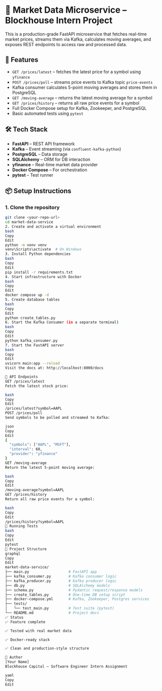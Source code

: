 # 🧠 Market Data Microservice – Blockhouse Intern Project

This is a production-grade FastAPI microservice that fetches real-time market prices, streams them via Kafka, calculates moving averages, and exposes REST endpoints to access raw and processed data.

## 🚀 Features

- `GET /prices/latest` – fetches the latest price for a symbol using `yfinance`
- `POST /prices/poll` – streams price events to Kafka topic `price-events`
- Kafka consumer calculates 5-point moving averages and stores them in PostgreSQL
- `GET /moving-average` – returns the latest moving average for a symbol
- `GET /prices/history` – returns all raw price events for a symbol
- Full Docker Compose setup for Kafka, Zookeeper, and PostgreSQL
- Basic automated tests using `pytest`

## 🛠️ Tech Stack

- **FastAPI** – REST API framework  
- **Kafka** – Event streaming (via `confluent-kafka-python`)  
- **PostgreSQL** – Data storage  
- **SQLAlchemy** – ORM for DB interaction  
- **yfinance** – Real-time market data provider  
- **Docker Compose** – For orchestration  
- **pytest** – Test runner

## 📦 Setup Instructions

### 1. Clone the repository

```bash
git clone <your-repo-url>
cd market-data-service
2. Create and activate a virtual environment
bash
Copy
Edit
python -m venv venv
venv\Scripts\activate  # On Windows
3. Install Python dependencies
bash
Copy
Edit
pip install -r requirements.txt
4. Start infrastructure with Docker
bash
Copy
Edit
docker compose up -d
5. Create database tables
bash
Copy
Edit
python create_tables.py
6. Start the Kafka Consumer (in a separate terminal)
bash
Copy
Edit
python kafka_consumer.py
7. Start the FastAPI server
bash
Copy
Edit
uvicorn main:app --reload
Visit the docs at: http://localhost:8000/docs

🔌 API Endpoints
GET /prices/latest
Fetch the latest stock price:

bash
Copy
Edit
/prices/latest?symbol=AAPL
POST /prices/poll
Send symbols to be polled and streamed to Kafka:

json
Copy
Edit
{
  "symbols": ["AAPL", "MSFT"],
  "interval": 60,
  "provider": "yfinance"
}
GET /moving-average
Return the latest 5-point moving average:

bash
Copy
Edit
/moving-average?symbol=AAPL
GET /prices/history
Return all raw price events for a symbol:

bash
Copy
Edit
/prices/history?symbol=AAPL
🧪 Running Tests
bash
Copy
Edit
pytest
📁 Project Structure
graphql
Copy
Edit
market-data-service/
├── main.py                  # FastAPI app
├── kafka_consumer.py        # Kafka consumer logic
├── kafka_producer.py        # Kafka producer logic
├── db.py                    # SQLAlchemy models
├── schema.py                # Pydantic request/response models
├── create_tables.py         # One-time DB setup script
├── docker-compose.yml       # Kafka, Zookeeper, Postgres services
├── tests/
│   └── test_main.py         # Test suite (pytest)
└── README.md                # Project docs
✅ Status
✅ Feature complete

✅ Tested with real market data

✅ Docker-ready stack

✅ Clean and production-style structure

🙌 Author
[Your Name]
Blockhouse Capital – Software Engineer Intern Assignment

yaml
Copy
Edit
